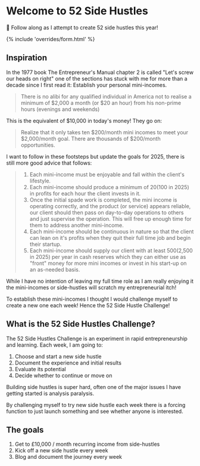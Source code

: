 # Welcome to 52 Side Hustles

🚀 Follow along as I attempt to create 52 side hustles this year!

{% include 'overrides/form.html' %}

## Inspiration

In the 1977 book The Entrepreneur's Manual chapter 2 is called "Let's screw our heads on right" one of the sections has stuck with me for more than a decade since I first read it: Establish your personal mini-incomes.

> There is no alibi for any qualified individual in America not to realise a minimum of $2,000 a month (or $20 an hour) from his non-prime hours (evenings and weekends)

This is the equivalent of $10,000 in today's money! They go on:

> Realize that it only takes ten $200/month mini incomes to meet your $2,000/month goal. There are thousands of $200/month opportunities.

I want to follow in these footsteps but update the goals for 2025, there is still more good advice that follows:

> 1. Each mini-income must be enjoyable and fall within the client's lifestyle.
> 2. Each mini-income should produce a minimum of $20 ($100 in 2025) in profits for each hour the client invests in it.
> 3. Once the initial spade work is completed, the mini income is operating correctly, and the product (or service) appears reliable, our client should then pass on day-to-day operations to others and just supervise the operation. This will free up enough time for them to address another mini-income.
> 4. Each mini-income should be continuous in nature so that the client can lean on it's profits when they quit their full time job and begin their startup.
> 5. Each mini-income should supply our client with at least $500 ($2,500 in 2025) per year in cash reserves which they can either use as "front" money for more mini incomes or invest in his start-up on an as-needed basis.

While I have no intention of leaving my full time role as I am really enjoying it the mini-incomes or side-hustles will scratch my entrepreneurial itch!

To establish these mini-incomes I thought I would challenge myself to create a new one each week! Hence the 52 Side Hustle Challenge!

## What is the 52 Side Hustles Challenge?

The 52 Side Hustles
Challenge is an experiment in rapid entrepreneurship and learning. Each week, I am going to:

1. Choose and start a new side hustle
2. Document the experience and initial results
3. Evaluate its potential
4. Decide whether to continue or move on

Building side hustles is super hard, often one of the major issues I have getting started is analysis paralysis.

By challenging myself to try new side hustle each week there is a forcing function to just launch something and see whether anyone is interested.

## The goals

1. Get to £10,000 / month recurring income from side-hustles
2. Kick off a new side hustle every week
3. Blog and document the journey every week

